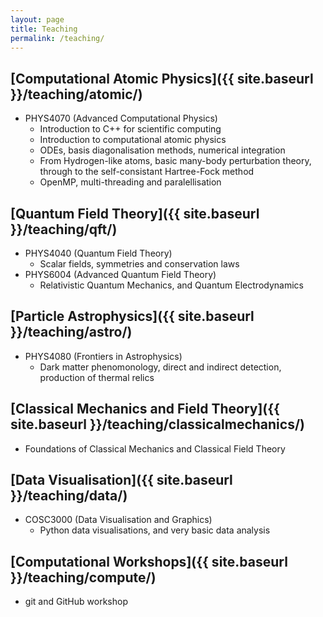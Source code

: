```yaml
---
layout: page
title: Teaching
permalink: /teaching/
---
```


## [Computational Atomic Physics]({{ site.baseurl }}/teaching/atomic/)

* PHYS4070 (Advanced Computational Physics)
  * Introduction to C++ for scientific computing
  * Introduction to computational atomic physics
  * ODEs, basis diagonalisation methods, numerical integration
  * From Hydrogen-like atoms, basic many-body perturbation theory, through to the self-consistant Hartree-Fock method
  * OpenMP, multi-threading and paralellisation

## [Quantum Field Theory]({{ site.baseurl }}/teaching/qft/)

* PHYS4040 (Quantum Field Theory)
  * Scalar fields, symmetries and conservation laws
* PHYS6004 (Advanced Quantum Field Theory)
  * Relativistic Quantum Mechanics, and Quantum Electrodynamics

## [Particle Astrophysics]({{ site.baseurl }}/teaching/astro/)

* PHYS4080 (Frontiers in Astrophysics)
  * Dark matter phenomonology, direct and indirect detection, production of thermal relics

## [Classical Mechanics and Field Theory]({{ site.baseurl }}/teaching/classicalmechanics/)

* Foundations of Classical Mechanics and Classical Field Theory

## [Data Visualisation]({{ site.baseurl }}/teaching/data/)

* COSC3000 (Data Visualisation and Graphics)
  * Python data visualisations, and very basic data analysis

## [Computational Workshops]({{ site.baseurl }}/teaching/compute/)

* git and GitHub workshop
